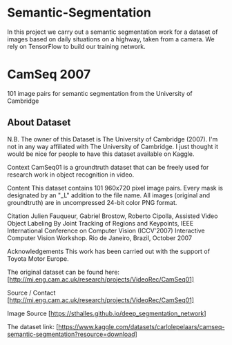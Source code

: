 # Semantic-Segmentation
In this project we carry out a semantic segmentation work for a dataset of images based on daily situations on a highway, taken from a camera. We rely on TensorFlow to build our training network.

# CamSeq 2007
101 image pairs for semantic segmentation from the University of Cambridge

## About Dataset
N.B. The owner of this Dataset is The University of Cambridge (2007).
I'm not in any way affiliated with The University of Cambridge. I just thought it would be nice for people to have this dataset available on Kaggle.

Context
CamSeq01 is a groundtruth dataset that can be freely used for research work in object recognition in video.

Content
This dataset contains 101 960x720 pixel image pairs. Every mask is designated by an "_L" addition to the file name. All images (original and groundtruth) are in uncompressed 24-bit color PNG format.

Citation
Julien Fauqueur, Gabriel Brostow, Roberto Cipolla, Assisted Video Object Labeling By Joint Tracking of Regions and Keypoints, IEEE International Conference on Computer Vision (ICCV'2007) Interactive Computer Vision Workshop. Rio de Janeiro, Brazil, October 2007

Acknowledgements
This work has been carried out with the support of Toyota Motor Europe.

The original dataset can be found here:
[http://mi.eng.cam.ac.uk/research/projects/VideoRec/CamSeq01]

Source / Contact
[http://mi.eng.cam.ac.uk/research/projects/VideoRec/CamSeq01]

Image Source
[https://sthalles.github.io/deep_segmentation_network]

The dataset link: [https://www.kaggle.com/datasets/carlolepelaars/camseq-semantic-segmentation?resource=download]
